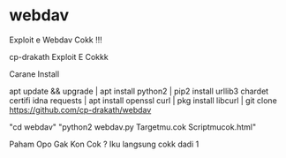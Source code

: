 # webdav
Exploit e Webdav Cokk !!!

cp-drakath Exploit E Cokkk

Carane Install

apt update && upgrade | apt install python2 | pip2 install urllib3 chardet certifi idna requests | apt install openssl curl | pkg install libcurl | git clone https://github.com/cp-drakath/webdav

"cd webdav"
"python2 webdav.py Targetmu.cok Scriptmucok.html"

Paham Opo Gak Kon Cok ?
Iku langsung cokk dadi 1
